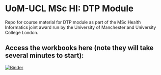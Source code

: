 # UoM-UCL MSc HI: DTP Module
Repo for course material for DTP module as part of the MSc Health Informatics joint award run by the University of Manchester and University College London.

## Access the workbooks here (note they will take several minutes to start):
[![Binder](https://mybinder.org/badge_logo.svg)](https://mybinder.org/v2/gh/GlenMartin31/UoM_UCL_HI_DTPModule.git/master)
